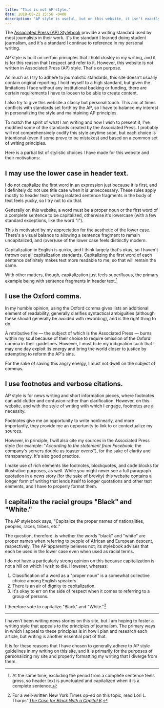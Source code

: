 ```yaml
---
title: "This is not AP style."
date: 2018-08-21 15:56 -0400
description: "AP style is useful, but on this website, it isn't exactly what I need."
---
```


The [Associated Press (AP) Stylebook](https://www.apstylebook.com/) provide a writing standard used by most journalists in their work. It's the standard I learned doing student journalism, and it's a standard I continue to reference in my personal writing.

AP style is built on certain principles that I hold closley in my writing, and it is for this reason that I respect and refer to it. However, this website is not written in Associated Press (AP) style. That's on purpose.

As much as I try to adhere to journalistic standards, this site doesn't usually contain original reporting. I hold myself to a high standard, but given the limitations I face without any institutional backing or funding, there are certain requirements I have to loosen to be able to create content.

I also try to give this website a classy but personal touch. This aim at times conflicts with standards set forth by the AP, so I have to balance my interest in personalizing the style and maintaining AP principles.

To match the spirit of what I am writing and how I wish to present it, I've modified some of the standards created by the Associated Press. I probably will not comprehensively codify this style anytime soon, but each choice is intentional (even if some prove to be mistakes) and based on a common set of writing principles.

Here is a partial list of stylistic choices I have made for this website and their motivations:

## I may use the lower case in header text.

I do not capitalize the first word in an expression just because it is first, and I definitely do not use title case when it is unneccessary. These rules apply mostly to header text; writing isolated sentence fragments in the body of text feels yucky, so I try not to do that.

Generally on this website, a word must be a proper noun or the first word of a complete sentence to be capitalized, otherwise it's lowercase (with a few standard exceptions, like the word "I").

This is motivated by my appreciation for the aesthetic of the lower case. There's a visual balance to allowing a sentence fragment to remain uncapitalized, and (over)use of the lower case feels distinctly modern.

Capitalization in English is quirky, and I think largely that's okay, so I haven't thrown out all capitalization standards. Capitalizing the first word of each sentence definitely makes text more readable to me, so that will remain the same.

With other matters, though, capitalization just feels superfluous, the primary example being with sentence fragments in header text.[^punctuated-headers]

## I use the Oxford comma.

In my humble opinion, using the Oxford comma gives lists an additional element of readability, generally clarifies syntactical ambiguities (although these should generally be avoided with rewording), and is the right thing to do.

A retributive fire — the subject of which is the Associated Press — burns within my soul because of their choice to require omission of the Oxford comma in their guidelines. However, I must bide my indignation such that I may one day exploit its energy and bring the world closer to justice by attempting to reform the AP's sins.

For the sake of saving this angry energy, I must not dwell on the subject of commas.

## I use footnotes and verbose citations.

AP style is for news writing and short information pieces, where footnotes can add clutter and confusion rather than clarification. However, on this website, and with the style of writing with which I engage, footnotes are a necessity.

Footnotes give me an opportunity to write nonlinearly, and more importantly, they provide me an opportunity to link to or contextualize my sources.

However, in principle, I will also cite my sources in the Associated Press style (for example: "*According to the statement from Facebook*, the company's servers double as toaster ovens"), for the sake of clarity and transparency. It's also good practice.

I make use of rich elements like footnotes, blockquotes, and code blocks for illustrative purposes, as well. While you might never see a full paragraph quotation in a news story (for the sake of brevity) this website contains a longer form of writing that lends itself to longer quotations and other text elements, and I have to properly format them.

## I capitalize the racial groups "Black" and "White."

The AP stylebook says, "Capitalize the proper names of nationalities, peoples, races, tribes, etc."

The question, therefore, is whether the words "black" and "white" are proper names when referring to people of African and European descent, respectively. The AP apparently believes not; its stylebook advises that each be used in the lower case even when used as racial terms.

I do not have a particularly strong opinion on this because capitalization is not a hill on which I wish to die. However, whereas:

1. Classification of a word as a "proper noun" is a somewhat collective choice among English speakers.
2. There is an air of dignity to capitalization.
3. It's okay to err on the side of respect when it comes to referring to a group of persons.

I therefore vote to capitalize "Black" and "White."[^Tharps-op-ed]

----

I haven't been writing news stories on this site, but I am hoping to foster a writing style that appeals to the principles of journalism. The primary ways in which I appeal to these principles is in how I plan and research each article, but writing is another essential part of that.

It is for these reasons that I have chosen to generally adhere to AP style guidelines in my writing on this site, and it is primarily for the purposes of personalizing my site and properly formatting my writing that I diverge from them.



[^punctuated-headers]: At the same time, excluding the period from a complete sentence feels gross, so header text is punctuated and capitalized when it is a complete sentence.

[^Tharps-op-ed]: For a well-written New York Times op-ed on this topic, read Lori L. Tharps' [*The Case for Black With a Capital B*](https://www.nytimes.com/2014/11/19/opinion/the-case-for-black-with-a-capital-b.html).
